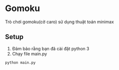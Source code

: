# Gomoku

Trò chơi gomoku(cờ caro) sử dụng thuật toán minimax

## Setup

1. Đảm bảo rằng bạn đã cài đặt python 3
2. Chạy file main.py

```shell
python main.py
```

